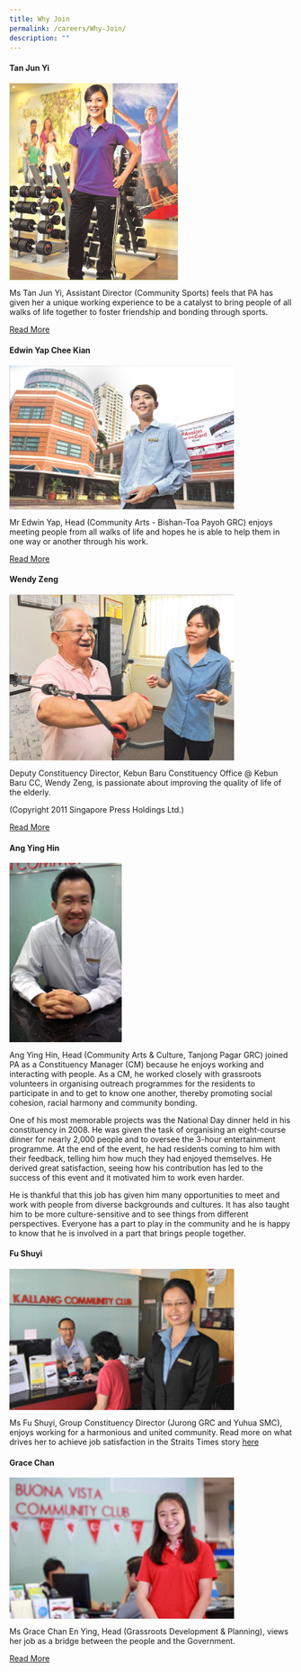 ```yaml
---
title: Why Join
permalink: /careers/Why-Join/
description: ""
---
```

#### Tan Jun Yi <br>
  <img style="width:300px"  align="center" src="/images/Careers/Tan%20Jun%20Yi.png">
	
Ms Tan Jun Yi, Assistant Director (Community Sports) feels that PA has given her a unique working experience to be a catalyst to bring people of all walks of life together to foster friendship and bonding through sports.

[Read More](/files/Careers/story-tan-jun-yi.pdf)

#### Edwin Yap Chee Kian <br>
<img style="width:400px" align="center" src="/images/Careers/Edwin.png">
 
Mr Edwin Yap, Head (Community Arts - Bishan-Toa Payoh GRC) enjoys meeting people from all walks of life and hopes he is able to help them in one way or another through his work.

[Read More](/files/Careers/story-edwin-yap-chee-kian.pdf)

#### Wendy Zeng<br>
<img style="width:400px"  align="center" src="/images/Careers/wendy.png">

Deputy Constituency Director, Kebun Baru Constituency Office @ Kebun Baru CC, Wendy Zeng, is passionate about improving the quality of life of the elderly. 

(Copyright 2011 Singapore Press Holdings Ltd.)

[Read More](/files/Careers/story-wendy-zeng.pdf)

#### Ang Ying Hin<br>
<img style="width:200px"  align="center" src="/images/Careers/Ang%20Ying%20Hin.png">

 Ang Ying Hin, Head (Community Arts & Culture, Tanjong Pagar GRC) joined PA as a Constituency Manager (CM) because he enjoys working and interacting with people. As a CM, he worked closely with grassroots volunteers in organising outreach programmes for the residents to participate in and to get to know one another, thereby promoting social cohesion, racial harmony and community bonding.

One of his most memorable projects was the National Day dinner held in his constituency in 2008. He was given the task of organising an eight-course dinner for nearly 2,000 people and to oversee the 3-hour entertainment programme. At the end of the event, he had residents coming to him with their feedback, telling him how much they had enjoyed themselves. He derived great satisfaction, seeing how his contribution has led to the success of this event and it motivated him to work even harder.

He is thankful that this job has given him many opportunities to meet and work with people from diverse backgrounds and cultures. It has also taught him to be more culture-sensitive and to see things from different perspectives. Everyone has a part to play in the community and he is happy to know that he is involved in a part that brings people together.


#### Fu Shuyi<br>
<img style="width:400px"  align="center" src="/images/Careers/Fu%20Shuyi.jpg">

 Ms Fu Shuyi, Group Constituency Director (Jurong GRC and Yuhua SMC), enjoys working for a harmonious and united community. Read more on what drives her to achieve job satisfaction in the Straits Times story [here](/files/Careers/story-fu-shuyi.pdf)

#### Grace Chan<br>
<img style="width:400px"  align="center" src="/images/Careers/Grace%20Chan.png">

Ms Grace Chan En Ying, Head (Grassroots Development & Planning), views her job as a bridge between the people and the Government. <br>

[Read More](/files/Careers/story-grace-chan.pdf)
